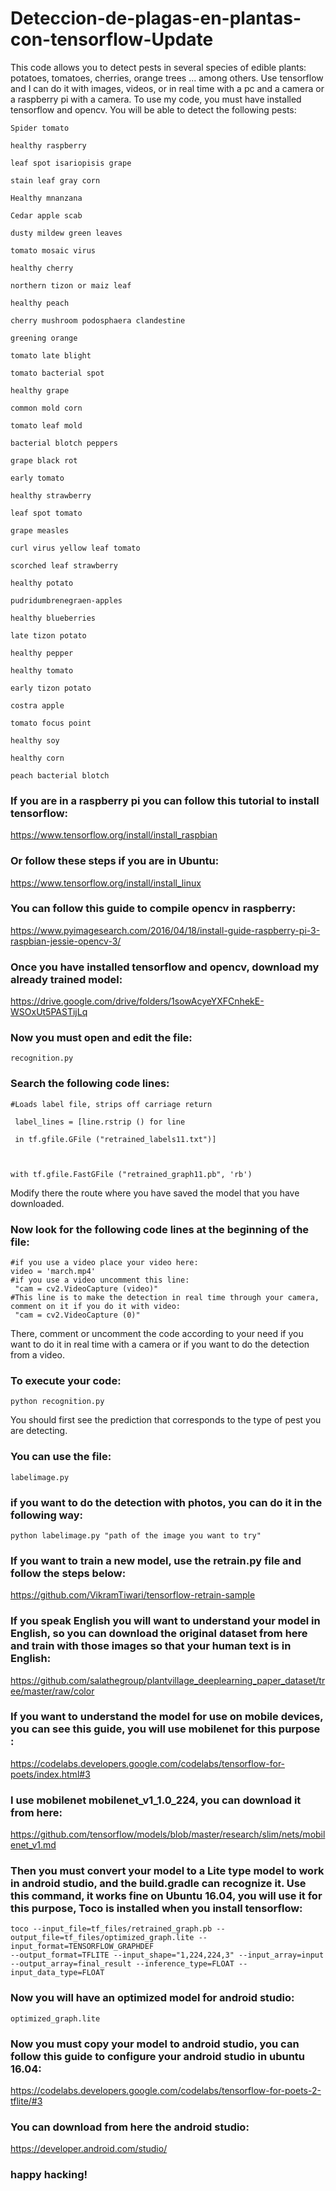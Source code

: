 
# Deteccion-de-plagas-en-plantas-con-tensorflow-Update
This code allows you to detect pests in several species of edible plants: potatoes, tomatoes, cherries, orange trees ... among others. Use tensorflow and I can do it with images, videos, or in real time with a pc and a camera or a raspberry pi with a camera.
To use my code, you must have installed tensorflow and opencv.
You will be able to detect the following pests:
```
Spider tomato

healthy raspberry

leaf spot isariopisis grape

stain leaf gray corn

Healthy mnanzana

Cedar apple scab

dusty mildew green leaves

tomato mosaic virus

healthy cherry

northern tizon or maiz leaf

healthy peach

cherry mushroom podosphaera clandestine

greening orange

tomato late blight

tomato bacterial spot

healthy grape

common mold corn

tomato leaf mold

bacterial blotch peppers

grape black rot

early tomato

healthy strawberry

leaf spot tomato

grape measles

curl virus yellow leaf tomato

scorched leaf strawberry

healthy potato

pudridumbrenegraen-apples

healthy blueberries

late tizon potato

healthy pepper

healthy tomato

early tizon potato

costra apple

tomato focus point

healthy soy

healthy corn

peach bacterial blotch
```
### If you are in a raspberry pi you can follow this tutorial to install tensorflow:

https://www.tensorflow.org/install/install_raspbian

### Or follow these steps if you are in Ubuntu:

https://www.tensorflow.org/install/install_linux

### You can follow this guide to compile opencv in raspberry:

https://www.pyimagesearch.com/2016/04/18/install-guide-raspberry-pi-3-raspbian-jessie-opencv-3/

### Once you have installed tensorflow and opencv, download my already trained model:

https://drive.google.com/drive/folders/1sowAcyeYXFCnhekE-WSOxUt5PASTijLq

### Now you must open and edit the file: 
```
recognition.py
```
### Search the following code lines:

```
#Loads label file, strips off carriage return

 label_lines = [line.rstrip () for line

 in tf.gfile.GFile ("retrained_labels11.txt")]



with tf.gfile.FastGFile ("retrained_graph11.pb", 'rb')
```
Modify there the route where you have saved the model that you have downloaded.

### Now look for the following code lines at the beginning of the file:
```
#if you use a video place your video here:
video = 'march.mp4'
#if you use a video uncomment this line:
 "cam = cv2.VideoCapture (video)"
#This line is to make the detection in real time through your camera, comment on it if you do it with video:
 "cam = cv2.VideoCapture (0)"
```
There, comment or uncomment the code according to your need if you want to do it in real time with a camera or if you want to do the detection from a video.

### To execute your code:
```
python recognition.py
```
You should first see the prediction that corresponds to the type of pest you are detecting.


### You can use the file: 
```
labelimage.py 
```
### if you want to do the detection with photos, you can do it in the following way:
```
python labelimage.py "path of the image you want to try"
```
### If you want to train a new model, use the retrain.py file and follow the steps below:

https://github.com/VikramTiwari/tensorflow-retrain-sample


### If you speak English you will want to understand your model in English, so you can download the original dataset from here and train with those images so that your human text is in English:

https://github.com/salathegroup/plantvillage_deeplearning_paper_dataset/tree/master/raw/color


### If you want to understand the model for use on mobile devices, you can see this guide, you will use mobilenet for this purpose :

https://codelabs.developers.google.com/codelabs/tensorflow-for-poets/index.html#3


### I use mobilenet mobilenet_v1_1.0_224, you can download it from here:

https://github.com/tensorflow/models/blob/master/research/slim/nets/mobilenet_v1.md


### Then you must convert your model to a Lite type model to work in android studio, and the build.gradle can recognize it. Use this command, it works fine on Ubuntu 16.04, you will use it for this purpose, Toco is installed when you install tensorflow:
```
toco --input_file=tf_files/retrained_graph.pb --output_file=tf_files/optimized_graph.lite --input_format=TENSORFLOW_GRAPHDEF 
--output_format=TFLITE --input_shape="1,224,224,3" --input_array=input --output_array=final_result --inference_type=FLOAT --input_data_type=FLOAT
```
### Now you will have an optimized model for android studio: 
 ```
 optimized_graph.lite
```

### Now you must copy your model to android studio, you can follow this guide to configure your android studio in ubuntu 16.04:

https://codelabs.developers.google.com/codelabs/tensorflow-for-poets-2-tflite/#3


### You can download from here the android studio:

https://developer.android.com/studio/











### happy hacking!



